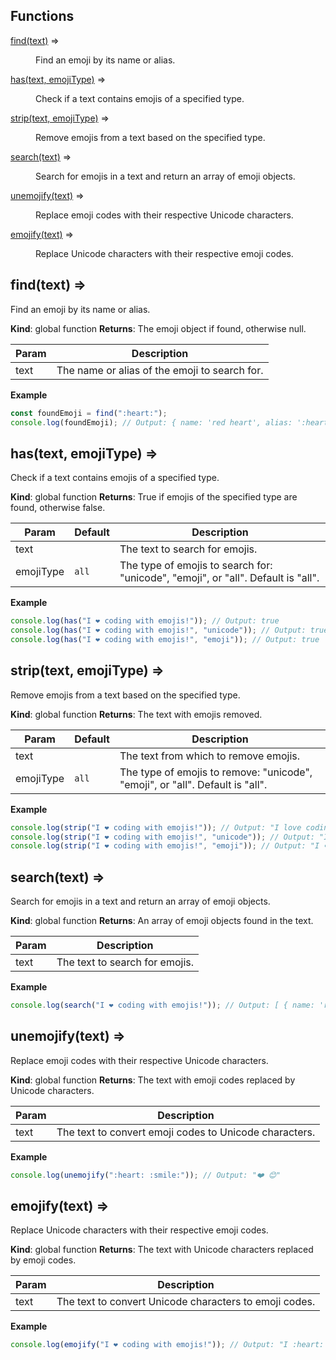 ## Functions

<dl>
<dt><a href="#find">find(text)</a> ⇒</dt>
<dd><p>Find an emoji by its name or alias.</p>
</dd>
<dt><a href="#has">has(text, emojiType)</a> ⇒</dt>
<dd><p>Check if a text contains emojis of a specified type.</p>
</dd>
<dt><a href="#strip">strip(text, emojiType)</a> ⇒</dt>
<dd><p>Remove emojis from a text based on the specified type.</p>
</dd>
<dt><a href="#search">search(text)</a> ⇒</dt>
<dd><p>Search for emojis in a text and return an array of emoji objects.</p>
</dd>
<dt><a href="#unemojify">unemojify(text)</a> ⇒</dt>
<dd><p>Replace emoji codes with their respective Unicode characters.</p>
</dd>
<dt><a href="#emojify">emojify(text)</a> ⇒</dt>
<dd><p>Replace Unicode characters with their respective emoji codes.</p>
</dd>
</dl>

<a name="find"></a>

## find(text) ⇒

Find an emoji by its name or alias.

**Kind**: global function
**Returns**: The emoji object if found, otherwise null.

| Param | Description                                   |
| ----- | --------------------------------------------- |
| text  | The name or alias of the emoji to search for. |

**Example**

```typescript
const foundEmoji = find(":heart:");
console.log(foundEmoji); // Output: { name: 'red heart', alias: ':heart:', slug: '2764', ... }
```

<a name="has"></a>

## has(text, emojiType) ⇒

Check if a text contains emojis of a specified type.

**Kind**: global function
**Returns**: True if emojis of the specified type are found, otherwise false.

| Param     | Default          | Description                                                                       |
| --------- | ---------------- | --------------------------------------------------------------------------------- |
| text      |                  | The text to search for emojis.                                                    |
| emojiType | <code>all</code> | The type of emojis to search for: "unicode", "emoji", or "all". Default is "all". |

**Example**

```typescript
console.log(has("I ❤️ coding with emojis!")); // Output: true
console.log(has("I ❤️ coding with emojis!", "unicode")); // Output: true
console.log(has("I ❤️ coding with emojis!", "emoji")); // Output: true
```

<a name="strip"></a>

## strip(text, emojiType) ⇒

Remove emojis from a text based on the specified type.

**Kind**: global function
**Returns**: The text with emojis removed.

| Param     | Default          | Description                                                                   |
| --------- | ---------------- | ----------------------------------------------------------------------------- |
| text      |                  | The text from which to remove emojis.                                         |
| emojiType | <code>all</code> | The type of emojis to remove: "unicode", "emoji", or "all". Default is "all". |

**Example**

```typescript
console.log(strip("I ❤️ coding with emojis!")); // Output: "I love coding with emojis!"
console.log(strip("I ❤️ coding with emojis!", "unicode")); // Output: "I love ❤️ coding with emojis!"
console.log(strip("I ❤️ coding with emojis!", "emoji")); // Output: "I ❤️ coding with emojis!"
```

<a name="search"></a>

## search(text) ⇒

Search for emojis in a text and return an array of emoji objects.

**Kind**: global function
**Returns**: An array of emoji objects found in the text.

| Param | Description                    |
| ----- | ------------------------------ |
| text  | The text to search for emojis. |

**Example**

```typescript
console.log(search("I ❤️ coding with emojis!")); // Output: [ { name: 'red heart', alias: ':heart:', ... }, ... ]
```

<a name="unemojify"></a>

## unemojify(text) ⇒

Replace emoji codes with their respective Unicode characters.

**Kind**: global function
**Returns**: The text with emoji codes replaced by Unicode characters.

| Param | Description                                            |
| ----- | ------------------------------------------------------ |
| text  | The text to convert emoji codes to Unicode characters. |

**Example**

```typescript
console.log(unemojify(":heart: :smile:")); // Output: "❤️ 😊"
```

<a name="emojify"></a>

## emojify(text) ⇒

Replace Unicode characters with their respective emoji codes.

**Kind**: global function
**Returns**: The text with Unicode characters replaced by emoji codes.

| Param | Description                                            |
| ----- | ------------------------------------------------------ |
| text  | The text to convert Unicode characters to emoji codes. |

**Example**

```typescript
console.log(emojify("I ❤️ coding with emojis!")); // Output: "I :heart: coding with :smile:!"
```
